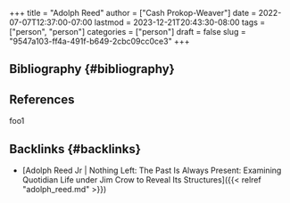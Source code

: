 +++
title = "Adolph Reed"
author = ["Cash Prokop-Weaver"]
date = 2022-07-07T12:37:00-07:00
lastmod = 2023-12-21T20:43:30-08:00
tags = ["person", "person"]
categories = ["person"]
draft = false
slug = "9547a103-ff4a-491f-b649-2cbc09cc0ce3"
+++

## Bibliography {#bibliography}

## References

<style>.csl-entry{text-indent: -1.5em; margin-left: 1.5em;}</style><div class="csl-bib-body">
</div>

foo1


## Backlinks {#backlinks}

-   [Adolph Reed Jr | Nothing Left: The Past Is Always Present: Examining Quotidian Life under Jim Crow to Reveal Its Structures]({{< relref "adolph_reed.md" >}})
